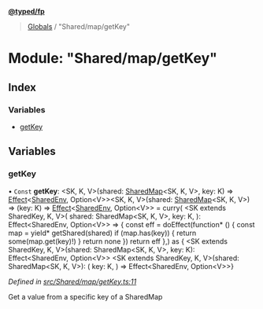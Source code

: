 **[@typed/fp](../README.md)**

> [Globals](../globals.md) / "Shared/map/getKey"

# Module: "Shared/map/getKey"

## Index

### Variables

* [getKey](_shared_map_getkey_.md#getkey)

## Variables

### getKey

• `Const` **getKey**: \<SK, K, V>(shared: [SharedMap](../interfaces/_shared_map_sharedmap_.sharedmap.md)\<SK, K, V>, key: K) => [Effect](_effect_effect_.effect.md)\<[SharedEnv](../interfaces/_shared_core_services_sharedenv_.sharedenv.md), Option\<V>>\<SK, K, V>(shared: [SharedMap](../interfaces/_shared_map_sharedmap_.sharedmap.md)\<SK, K, V>) => (key: K) => [Effect](_effect_effect_.effect.md)\<[SharedEnv](../interfaces/_shared_core_services_sharedenv_.sharedenv.md), Option\<V>> = curry( \<SK extends SharedKey, K, V>( shared: SharedMap\<SK, K, V>, key: K, ): Effect\<SharedEnv, Option\<V>> => { const eff = doEffect(function* () { const map = yield* getShared(shared) if (map.has(key)) { return some(map.get(key)!) } return none }) return eff },) as { \<SK extends SharedKey, K, V>(shared: SharedMap\<SK, K, V>, key: K): Effect\<SharedEnv, Option\<V>> \<SK extends SharedKey, K, V>(shared: SharedMap\<SK, K, V>): ( key: K, ) => Effect\<SharedEnv, Option\<V>>}

*Defined in [src/Shared/map/getKey.ts:11](https://github.com/TylorS/typed-fp/blob/559f273/src/Shared/map/getKey.ts#L11)*

Get a value from a specific key of a SharedMap

